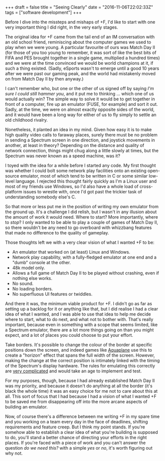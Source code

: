 +++
draft = false
title = "Seeing Clearly"
date = "2016-11-06T22:02:33Z"
tags = ["software development"]
+++

Before I dive into the missteps and mishaps of +F, I'd like to start with one very important thing I did right,
in the very early stages.

The original idea for +F came from the tail end of an IM conversation with an old school friend, reminiscing
about the computer games we used to play when we were young. A particular favourite of ours was Match Day II
(for those of you too young to remember, it was sort of like the best bits of FIFA and PES brought together in a single game,
multiplied a hundred times) and we were at the time convinced we would be world champions at it, if such a thing
existed. (Sadly, eSports wasn't to emerge until a good 10 years after we were past our gaming peak, and the
world had mistakenly moved on from Match Day II by then anyway.)

I can't remember who, but one or the other of us signed off by saying *I'm sure I could still hammer you*, and
it put me to thinking ... which one of us would actually win? The simple way to solve it would be to get together
in front of a computer, fire up an emulator (FUSE, for example) and sort it out. Sadly, at the time, we were
on almost exactly opposite sides of the world, and it would have been a long way for either of us to fly simply
to settle an old childhood rivalry.

Nonetheless, it planted an idea in my mind. Given how easy it is to make high quality video calls to faraway
places, surely there must be no problem in sending a Spectrum screen in one direction, and joystick movements
in another, at least in theory? Depending on the distance and quality of network connection, things might chug
along a little slowly at times, but the Spectrum was never known as a speed machine, was it?

I toyed with the idea for a while before I started any code. My first thought was whether I could bolt some
network play facilities onto an existing open-source emulator, most of which tend to be written in C or some
similar low-level language. I rejected this thought fairly quickly as I'm a Linux user and most of my friends
use Windows, so I'd also have a whole load of cross-platform issues to wrestle with, once I'd got past the trickier
task of understanding somebody else's C.

So that more or less put me in the position of writing my own emulator from the ground up. It's a challenge I
did relish, but I wasn't in any illusion about the amount of work it would need. Where to start? More
importantly, where to *stop*? I only wanted to be able to play a couple of games of Match Day II, so there
wouldn't be any need to go overboard with whizzbang features that made no difference to the quality of gameplay.

Those thoughts left we with a very clear vision of what I wanted +F to be:

* An emulator that worked on (at least) Linux and Windows.
* Network play capability, with a fully-fledged emulator at one end and a "dumb" console at the other.
* 48k model only.
* Allows a full game of Match Day II to be played without crashing, even if nothing else works.
* No sound.
* No loading borders.
* No superfluous UI features or twiddles.

And there it was, the minimum viable product for +F. I didn't go as far as setting up a backlog for it or
anything like that, but I did realise I had a clear idea of what I wanted, and I was able to use that idea
to help me decide where to start, what to do next, and what not to bother with. That's really important,
because even in something with a scope that seems limited, like a Spectrum emulator, there are a lot more things
going on than you might expect, and a lot of places you could choose to put your effort.

Take borders. It's possible to change the colour of the border at specific positions down the screen, and
indeed games like [Aquaplane](http://www.worldofspectrum.org/infoseekid.cgi?id=0000227) use this to create a
"horizon" effect that spans the full width of the screen. However, making the change at the correct position
is intimately linked with the timing of the Spectrum's display hardware. The rules for emulating this correctly
are [very complicated](http://www.worldofspectrum.org/faq/reference/48kreference.htm#ZXSpectrum) and would take
an age to implement and test.

For my purposes, though, because I had already established Match Day II was my priority, and because it
doesn't do anything at all the border (it's black the whole time) it was an easy choice for me not to care
about this at all. This sort of focus that I had because I had a vision of what I wanted +F to be saved me from
disappearing off into the more arcane aspects of building an emulator.

Now, of course there's a difference between me writing +F in my spare time and you working on a team every day
in the face of deadlines, shifting requirements and feature creep. But I think my point stands. If you're
somehow able to establish a clear idea of what you're building is supposed to do, you'll stand a better chance
of directing your efforts in the right places. If you're faced with a piece of work and you can't answer the
question *do we need this?* with a simple *yes* or *no*, it's worth figuring out why not.